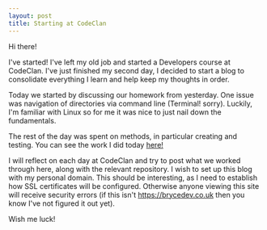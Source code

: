 ```yaml
---
layout: post
title: Starting at CodeClan
---
```


Hi there!

I've started! I've left my old job and started a Developers course at CodeClan. I've just finished my second day, I decided to start a blog to consolidate everything I learn and help keep my thoughts in order.

Today we started by discussing our homework from yesterday. One issue was navigation of directories via command line (Terminal! sorry). Luckily, I'm familiar with Linux so for me it was nice to just nail down the fundamentals.

The rest of the day was spent on methods, in particular creating and testing. You can see the work I did today <a href="https://github.com/mattbryce93/method-exercises">here!</a>

I will reflect on each day at CodeClan and try to post what we worked through here, along with the relevant repository. I wish to set up this blog with my personal domain. This should be interesting, as I need to establish how SSL certificates will be configured. Otherwise anyone viewing this site will receive security errors (if this isn't https://brycedev.co.uk then you know I've not figured it out yet).

Wish me luck!
